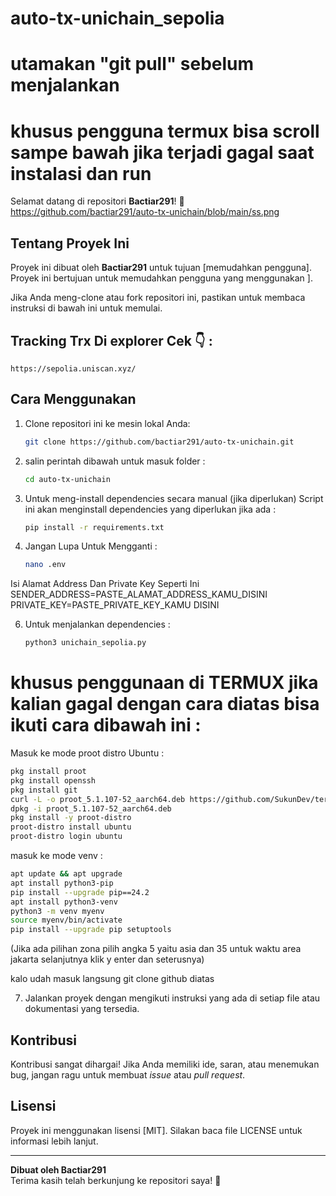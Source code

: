 # auto-tx-unichain_sepolia
# utamakan "git pull" sebelum menjalankan
# khusus pengguna termux bisa scroll sampe bawah jika terjadi gagal saat instalasi dan run 
Selamat datang di repositori **Bactiar291**! 🎉
https://github.com/bactiar291/auto-tx-unichain/blob/main/ss.png

## Tentang Proyek Ini

Proyek ini dibuat oleh **Bactiar291** untuk tujuan [memudahkan pengguna]. Proyek ini bertujuan untuk memudahkan pengguna yang menggunakan ].

Jika Anda meng-clone atau fork repositori ini, pastikan untuk membaca instruksi di bawah ini untuk memulai.

## Tracking Trx Di explorer Cek 👇 :

    https://sepolia.uniscan.xyz/


## Cara Menggunakan

1. Clone repositori ini ke mesin lokal Anda:
    ```bash
    git clone https://github.com/bactiar291/auto-tx-unichain.git
    ```

2. salin perintah dibawah untuk masuk folder :
     ```bash
    cd auto-tx-unichain
    ```
2. Untuk meng-install dependencies secara manual (jika diperlukan)
   Script ini akan menginstall dependencies yang diperlukan jika ada :
    ```bash
    pip install -r requirements.txt
    ```

4. Jangan Lupa Untuk Mengganti :
    ```bash
    nano .env
    ```
Isi Alamat Address Dan Private Key Seperti Ini 
SENDER_ADDRESS=PASTE_ALAMAT_ADDRESS_KAMU_DISINI
PRIVATE_KEY=PASTE_PRIVATE_KEY_KAMU DISINI
    
6. Untuk menjalankan dependencies :
    ```bash
    python3 unichain_sepolia.py
    ```    

# khusus penggunaan di TERMUX jika kalian gagal dengan cara diatas bisa ikuti cara dibawah ini :

Masuk ke mode proot distro Ubuntu :
 ```bash
pkg install proot
pkg install openssh
pkg install git
curl -L -o proot_5.1.107-52_aarch64.deb https://github.com/SukunDev/termux-proot/raw/main/proot_5.1.107-52_aarch64.deb
dpkg -i proot_5.1.107-52_aarch64.deb
pkg install -y proot-distro
proot-distro install ubuntu
proot-distro login ubuntu
  ```    

masuk ke mode venv :
 
    
  
   ```bash
apt update && apt upgrade
apt install python3-pip
pip install --upgrade pip==24.2
apt install python3-venv
python3 -m venv myenv
source myenv/bin/activate
pip install --upgrade pip setuptools
  ```    
(Jika ada pilihan zona pilih angka 5 yaitu asia dan 35 untuk waktu area jakarta selanjutnya klik y enter dan seterusnya)

kalo udah masuk langsung git clone github diatas  



7. Jalankan proyek dengan mengikuti instruksi yang ada di setiap file atau dokumentasi yang tersedia.

## Kontribusi

Kontribusi sangat dihargai! Jika Anda memiliki ide, saran, atau menemukan bug, jangan ragu untuk membuat _issue_ atau _pull request_.

## Lisensi

Proyek ini menggunakan lisensi [MIT]. Silakan baca file LICENSE untuk informasi lebih lanjut.

---

**Dibuat oleh Bactiar291**  
Terima kasih telah berkunjung ke repositori saya! 🚀
